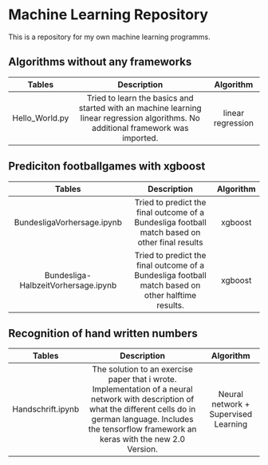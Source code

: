 # Machine Learning Repository

This is a repository for my own machine learning programms.



## Algorithms without any frameworks 



| Tables   |      Description      |  Algorithm |
|:----------:|:----------------------:|:--------------:|
| Hello_World.py |  Tried to learn the basics and started with an machine learning linear regression algorithms. No additional framework was imported. | linear regression |

 
## Prediciton footballgames with xgboost



| Tables   |      Description      |  Algorithm |
|:----------:|:----------------------:|:--------------:|
| BundesligaVorhersage.ipynb |  Tried to predict the final outcome of a Bundesliga football match based on other final results | xgboost |
| Bundesliga-HalbzeitVorhersage.ipynb |    Tried to predict the final outcome of a Bundesliga football match based on other halftime results.    |   xgboost |

## Recognition of hand written numbers

| Tables   |      Description      |  Algorithm |
|:----------:|:----------------------:|:--------------:|
| Handschrift.ipynb | The solution to an exercise paper that i wrote. Implementation of a neural network with description of what the different cells do in german language. Includes the tensorflow framework an keras with the new 2.0 Version. | Neural network + Supervised Learning |
